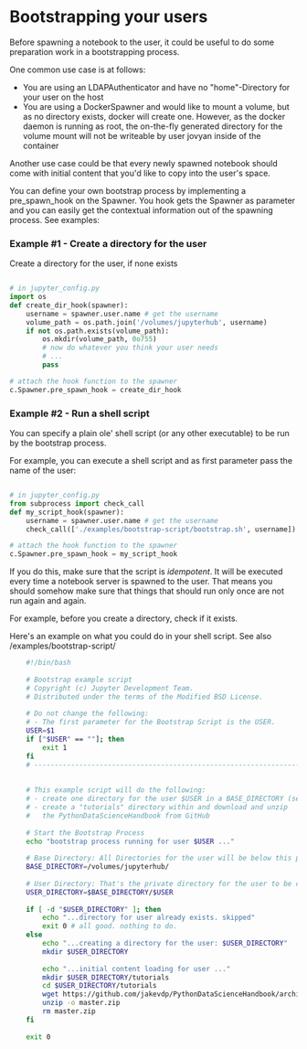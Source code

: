# Bootstrapping your users

Before spawning a notebook to the user, it could be useful to 
do some preparation work in a bootstrapping process.

One common use case is at follows:

* You are using an LDAPAuthenticator and have no "home"-Directory for your user on the host
* You are using a DockerSpawner and would like to mount a volume, but as no directory exists, docker will create one.
However, as the docker daemon is running as root, the on-the-fly generated directory for the volume mount will not be
writeable by user jovyan inside of the container

Another use case could be that every newly spawned notebook should come with initial content that you'd like to 
copy into the user's space.

You can define your own bootstrap process by implementing a pre_spawn_hook on the Spawner.
You hook gets the Spawner as parameter and you can easily get the contextual information out of the spawning process. See examples:

    
### Example #1 - Create a directory for the user

Create a directory for the user, if none exists

```python

# in jupyter_config.py  
import os
def create_dir_hook(spawner):
    username = spawner.user.name # get the username
    volume_path = os.path.join('/volumes/jupyterhub', username)
    if not os.path.exists(volume_path):
        os.mkdir(volume_path, 0o755)
        # now do whatever you think your user needs
        # ...
        pass

# attach the hook function to the spawner
c.Spawner.pre_spawn_hook = create_dir_hook
```

### Example #2 - Run a shell script 

You can specify a plain ole' shell script (or any other executable) to be run 
by the bootstrap process.

For example, you can execute a shell script and as first parameter pass the name 
of the user:

```python

# in jupyter_config.py    
from subprocess import check_call
def my_script_hook(spawner):
    username = spawner.user.name # get the username
    check_call(['./examples/bootstrap-script/bootstrap.sh', username])

# attach the hook function to the spawner
c.Spawner.pre_spawn_hook = my_script_hook

```

If you do this, make sure that the script is *idempotent*. It will be executed every time 
a notebook server is spawned to the user. That means you should somehow 
make sure that things that should run only once are not run again and again.

For example, before you create a directory, check if it exists.

Here's an example on what you could do in your shell script. See also 
/examples/bootstrap-script/

```bash
    #!/bin/bash
    
    # Bootstrap example script
    # Copyright (c) Jupyter Development Team.
    # Distributed under the terms of the Modified BSD License.
    
    # Do not change the following:
    # - The first parameter for the Bootstrap Script is the USER.
    USER=$1
    if ["$USER" == ""]; then
        exit 1
    fi
    # ----------------------------------------------------------------------------
    
    
    # This example script will do the following:
    # - create one directory for the user $USER in a BASE_DIRECTORY (see below)
    # - create a "tutorials" directory within and download and unzip 
    #   the PythonDataScienceHandbook from GitHub
    
    # Start the Bootstrap Process
    echo "bootstrap process running for user $USER ..."
    
    # Base Directory: All Directories for the user will be below this point
    BASE_DIRECTORY=/volumes/jupyterhub/
    
    # User Directory: That's the private directory for the user to be created, if none exists
    USER_DIRECTORY=$BASE_DIRECTORY/$USER
    
    if [ -d "$USER_DIRECTORY" ]; then
        echo "...directory for user already exists. skipped"
        exit 0 # all good. nothing to do.
    else
        echo "...creating a directory for the user: $USER_DIRECTORY"
        mkdir $USER_DIRECTORY
    
        echo "...initial content loading for user ..."
        mkdir $USER_DIRECTORY/tutorials
        cd $USER_DIRECTORY/tutorials
        wget https://github.com/jakevdp/PythonDataScienceHandbook/archive/master.zip
        unzip -o master.zip
        rm master.zip
    fi
    
    exit 0
```